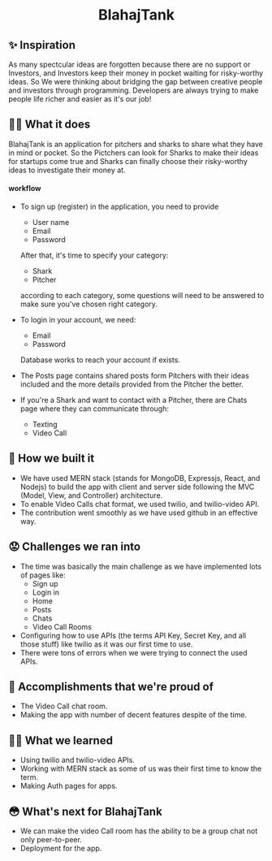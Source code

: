 <h1 align="center"> BlahajTank

## ✨️ Inspiration
As many spectcular ideas are forgotten because there are no support or Investors, and Investors keep their money in pocket waiting for risky-worthy ideas. So We were thinking about bridging the gap between creative people and investors through programming. Developers are always trying to make people life richer and easier as it's our job!

## 👩‍🎨️ What it does
BlahajTank is an application for pitchers and sharks to share what they have in mind or pocket. So the Pictchers can look for Sharks to make their ideas for startups come true and Sharks can finally choose their risky-worthy ideas to investigate their money at. 

#### workflow
  - To sign up (register) in the application, you need to provide
      - User name
      - Email
      - Password
    
    After that, it's time to specify your category:
      - Shark
      - Pitcher
      
    according to each category, some questions will need to be answered to make sure you've chosen right category.
  - To login in your account, we need:
      - Email
      - Password
      
      Database works to reach your account if exists.
  - The Posts page contains shared posts form Pitchers with their ideas included and the more details provided from the Pitcher the better.
  - If you're a Shark and want to contact with a Pitcher, there are Chats page where they can communicate through:
      - Texting
      - Video Call

## 🤔️ How we built it
- We have used MERN stack (stands for MongoDB, Expressjs, React, and Nodejs) to build the app with client and server side following the MVC (Model, View, and Controller) architecture.
- To enable Video Calls chat format, we used twilio, and twilio-video API.
- The contribution went smoothly as we have used github in an effective way. 

## 😟️ Challenges we ran into
- The time was basically the main challenge as we have implemented lots of pages like:
    - Sign up
    - Login in
    - Home 
    - Posts
    - Chats
    - Video Call Rooms
- Configuring how to use APIs (the terms API Key, Secret Key, and all those stuff) like twilio as it was our first time to use.
- There were tons of errors when we were trying to connect the used APIs.

## 💃️ Accomplishments that we're proud of
- The Video Call chat room.
- Making the app with number of decent features despite of the time.

## 👨‍💻️ What we learned
- Using twilio and twilio-video APIs.
- Working with MERN stack as some of us was their first time to know the term.
- Making Auth pages for apps. 

## 😳️ What's next for BlahajTank
- We can make the video Call room has the ability to be a group chat not only peer-to-peer.
- Deployment for the app.

